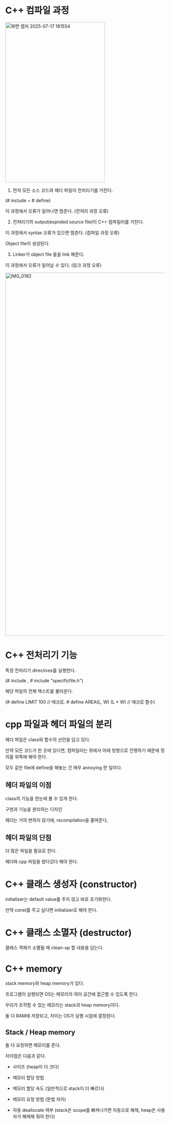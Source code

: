 # C++ 컴파일 과정

<img width="314" height="503" alt="화면 캡처 2025-07-17 181554" src="https://github.com/user-attachments/assets/3454d3ff-ee2d-4130-bc26-28a4568d4af1" />

1. 먼저 모든 소스 코드와 헤더 파일이 전처리기를 거친다.

(# include ~ # define)

이 과정에서 오류가 일어나면 멈춘다. (전처리 과정 오류)

2. 전처리기의 output(expnded source file)이 C++ 컴파일러를 거친다.

이 과정에서 syntax 오류가 있으면 멈춘다. (컴파일 과정 오류)

Object file이 생성된다.

3. Linker가 object file 들을 link 해준다.

이 과정에서 오류가 일어날 수 있다. (링크 과정 오류)

<img width="1922" height="1140" alt="IMG_0182" src="https://github.com/user-attachments/assets/a0e9c60d-5d2c-4349-9b3a-8900340c692b" />

# C++ 전처리기 기능

특정 전처리기 directives를 실행한다.

(# include <library> , # include "specificfile.h")

해당 파일의 전체 텍스트를 불러온다.

(# define LIMIT 100 // 매크로. # define AREA(L, W) (L * W) // 매크로 함수)

# cpp 파일과 헤더 파일의 분리

헤더 파일은 class와 함수의 선언을 담고 있다.

만약 모든 코드가 한 곳에 있다면, 컴파일러는 위에서 아래 방향으로 진행하기 때문에 정의를 위쪽에 해야 한다.

모두 같은 file에 define을 해놓는 건 매우 annoying 한 일이다.

## 헤더 파일의 이점

class의 기능을 한눈에 볼 수 있게 한다.

구현과 기능을 분리하는 디자인

헤더는 거의 변하지 않기에, recompilation을 줄여준다,

## 헤더 파일의 단점

더 많은 파일을 필요로 한다.

헤더와 cpp 파일을 왔다갔다 해야 한다.

# C++ 클래스 생성자 (constructor)

initializer는 default value를 주지 않고 바로 초기화한다.

만약 const를 주고 싶다면 initializer로 해야 한다.

# C++ 클래스 소멸자 (destructor)

클래스 객체가 소멸될 때 clean-up 할 내용을 담는다.

# C++ memory

stack memory와 heap memory가 있다.

프로그램이 실행되면 OS는 메모리의 여러 공간에 접근할 수 있도록 한다.

우리가 조작할 수 있는 메모리는 stack과 heap memory이다.

둘 다 RAM에 저장되고, 차이는 OS가 실행 시점에 결정된다.

## Stack / Heap memory

둘 다 요청하면 메모리를 준다.

차이점은 다음과 같다.

- 사이즈 (heap이 더 크다)

- 메모리 할당 방법

- 메모리 할당 속도 (일반적으로 stack이 더 빠르다)

- 메모리 요청 방법 (문법 차이)

- 자동 deallocate 여부 (stack은 scope를 빠져나가면 자동으로 해제, heap은 사용자가 해제해 줘야 한다)

